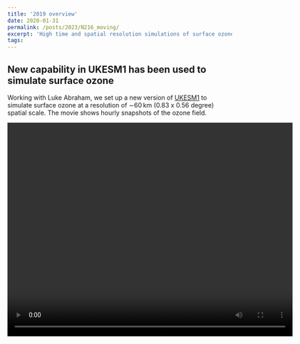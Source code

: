 ```yaml
---
title: '2019 overview'
date: 2020-01-31
permalink: /posts/2023/N216_moving/
excerpt: 'High time and spatial resolution simulations of surface ozone using UKESM1'
tags:
---
```

## New capability in UKESM1 has been used to simulate surface ozone

Working with Luke Abraham, we set up a new version of [UKESM1](https://www.ukesm.ac.uk) to simulate surface ozone at a resolution of ∼60 km (0.83 x 0.56 degree) spatial scale.  The movie shows hourly snapshots of the ozone field.
<p>
<video id="scenario-1" class="video-js vjs-default-skin vjs-big-play-centered" controls preload="auto" width="640" height="480" data-setup='{}'>
<source src="/images/N216_watermark.mp4" type='video/mp4'>
</video>
</p>
